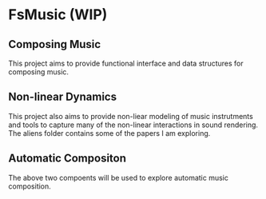 # FsMusic (WIP)

## Composing Music
This project aims to provide functional interface and data structures for composing music.

## Non-linear Dynamics
This project also aims to provide non-liear modeling of music instrutments and tools to capture many of the non-linear interactions in sound rendering.
The aliens folder contains some of the papers I am exploring. 

## Automatic Compositon
The above two compoents will be used to explore automatic music composition.
